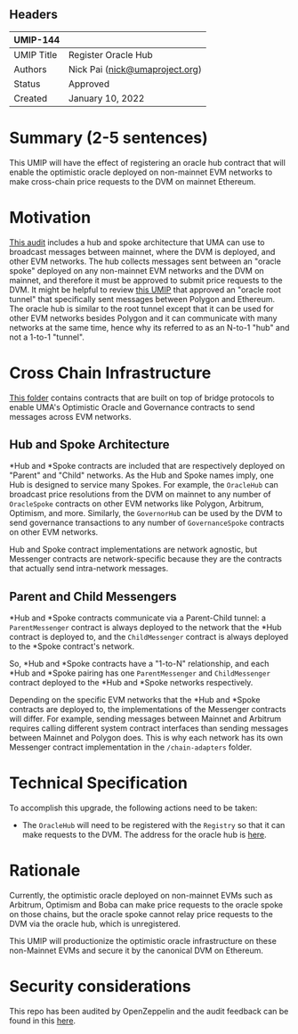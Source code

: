 ## Headers
| UMIP-144   |                                |
|------------|--------------------------------|
| UMIP Title | Register Oracle Hub            |
| Authors    | Nick Pai (nick@umaproject.org) |
| Status     | Approved                      |
| Created    | January 10, 2022               |

# Summary (2-5 sentences)
This UMIP will have the effect of registering an oracle hub contract that will enable the optimistic oracle deployed on non-mainnet EVM networks to make cross-chain price requests to the DVM on mainnet Ethereum.

# Motivation
[This audit](https://blog.openzeppelin.com/uma-audit-phase-6/) includes a hub and spoke architecture that UMA can use to broadcast messages between mainnet, where the DVM is deployed, and other EVM networks. The hub collects messages sent between an "oracle spoke" deployed on any non-mainnet EVM networks and the DVM on mainnet, and therefore it must be approved to submit price requests to the DVM. It might be helpful to review [this UMIP](https://github.com/UMAprotocol/UMIPs/blob/master/UMIPs/umip-113.md) that approved an "oracle root tunnel" that specifically sent messages between Polygon and Ethereum. The oracle hub is similar to the root tunnel except that it can be used for other EVM networks besides Polygon and it can communicate with many networks at the same time, hence why its referred to as an N-to-1 "hub" and not a 1-to-1 "tunnel".

# Cross Chain Infrastructure
[This folder](https://github.com/UMAprotocol/protocol/tree/34f3180b48397a2ba9211cc6fae33a327b9cb165/packages/core/contracts/cross-chain-oracle) contains contracts that are built on top of bridge protocols to enable UMA's Optimistic Oracle and
Governance contracts to send messages across EVM networks.

## Hub and Spoke Architecture
*Hub and *Spoke contracts are included that are respectively deployed on "Parent" and "Child" networks. As the Hub
and Spoke names imply, one Hub is designed to service many Spokes. For example, the `OracleHub` can broadcast price
resolutions from the DVM on mainnet to any number of `OracleSpoke` contracts on other EVM networks like Polygon,
Arbitrum, Optimism, and more. Similarly, the `GovernorHub` can be used by the DVM to send governance transactions to
any number of `GovernanceSpoke` contracts on other EVM networks.

Hub and Spoke contract implementations are network agnostic, but Messenger contracts are network-specific because
they are the contracts that actually send intra-network messages.

## Parent and Child Messengers
*Hub and *Spoke contracts communicate via a Parent-Child tunnel: a `ParentMessenger` contract is always deployed
to the network that the *Hub contract is deployed to, and the `ChildMessenger` contract is always deployed to the
*Spoke contract's network.

So, *Hub and *Spoke contracts have a "1-to-N" relationship, and each *Hub and *Spoke pairing has one `ParentMessenger`
and `ChildMessenger` contract deployed to the *Hub and *Spoke networks respectively.

Depending on the specific EVM networks that the *Hub and *Spoke contracts are deployed to, the implementations of the
Messenger contracts will differ. For example, sending messages between Mainnet and Arbitrum requires calling different
system contract interfaces than sending messages between Mainnet and Polygon does. This is why each network has its own
Messenger contract implementation in the `/chain-adapters` folder.

# Technical Specification
To accomplish this upgrade, the following actions need to be taken:
- The `OracleHub` will need to be registered with the `Registry` so that it can make requests to the DVM. The address for the oracle hub is [here](https://etherscan.io/address/0x8fE658AeB8d55fd1F3E157Ff8B316E232ffFF372#readContract).

# Rationale
Currently, the optimistic oracle deployed on non-mainnet EVMs such as Arbitrum, Optimism and Boba can make price requests to the oracle spoke on those chains, but the oracle spoke cannot relay price requests to the DVM via the oracle hub, which is unregistered. 

This UMIP will productionize the optimistic oracle infrastructure on these non-Mainnet EVMs and secure it by the canonical DVM on Ethereum.

# Security considerations
This repo has been audited by OpenZeppelin and the audit feedback can be found in this [here](https://blog.openzeppelin.com/uma-audit-phase-6/).
